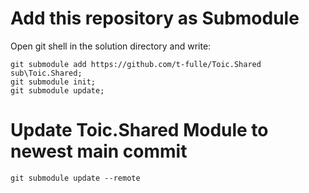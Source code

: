 # Add this repository as Submodule
Open git shell in the solution directory and write:

    git submodule add https://github.com/t-fulle/Toic.Shared sub\Toic.Shared;
    git submodule init;
    git submodule update;

# Update Toic.Shared Module to newest main commit

    git submodule update --remote